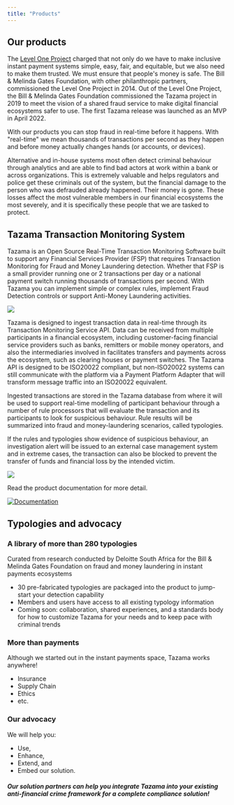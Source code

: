 ```yaml
---
title: "Products"
---
```


## Our products

The [Level One Project](https://www.leveloneproject.org/) charged that not only do we have to make inclusive instant payment systems simple, easy, fair, and equitable, but we also need to make them trusted. We must ensure that people's money is safe. The Bill & Melinda Gates Foundation, with other philanthropic partners, commissioned the Level One Project in 2014. Out of the Level One Project, the Bill & Melinda Gates Foundation commissioned the Tazama project in 2019 to meet the vision of a shared fraud service to make digital financial ecosystems safer to use. The first Tazama release was launched as an MVP in April 2022.

With our products you can stop fraud in real-time before it happens. With "real-time" we mean thousands of transactions per second as they happen and before money actually changes hands (or accounts, or devices).

Alternative and in-house systems most often detect criminal behaviour through analytics and are able to find bad actors at work within a bank or across organizations. This is extremely valuable and helps regulators and police get these criminals out of the system, but the financial damage to the person who was defrauded already happened. Their money is gone. These losses affect the most vulnerable members in our financial ecosystems the most severely, and it is specifically these people that we are tasked to protect.

## Tazama Transaction Monitoring System

Tazama is an Open Source Real-Time Transaction Monitoring Software built to support any Financial Services Provider (FSP) that requires Transaction Monitoring for Fraud and Money Laundering detection. Whether that FSP is a small provider running one or 2 transactions per day or a national payment switch running thousands of transactions per second. With Tazama you can implement simple or complex rules, implement Fraud Detection controls or support Anti-Money Laundering activities.

![](/image/how-it-works-banner.png)

Tazama is designed to ingest transaction data in real-time through its Transaction Monitoring Service API. Data can be received from multiple participants in a financial ecosystem, including customer-facing financial service providers such as banks, remitters or mobile money operators, and also the intermediaries involved in facilitates transfers and payments across the ecosystem, such as clearing houses or payment switches. The Tazama API is designed to be ISO20022 compliant, but non-ISO20022 systems can still communicate with the platform via a Payment Platform Adapter that will transform message traffic into an ISO20022 equivalent.

Ingested transactions are stored in the Tazama database from where it will be used to support real-time modelling of participant behaviour through a number of rule processors that will evaluate the transaction and its participants to look for suspicious behaviour. Rule results will be summarized into fraud and money-laundering scenarios, called typologies.

If the rules and typologies show evidence of suspicious behaviour, an investigation alert will be issued to an external case management system and in extreme cases, the transaction can also be blocked to prevent the transfer of funds and financial loss by the intended victim.

![](/image/features-banner.png)

Read the product documentation for more detail.

[![Documentation](/image/documents-button.png)](https://github.com/frmscoe/docs)

## Typologies and advocacy

### A library of more than 280 typologies

Curated from research conducted by Deloitte South Africa for the Bill & Melinda Gates Foundation on fraud and money laundering in instant payments ecosystems
- 30 pre-fabricated typologies are packaged into the product to jump-start your detection capability
- Members and users have access to all existing typology information
- Coming soon: collaboration, shared experiences, and a standards body for how to customize Tazama for your needs and to keep pace with criminal trends

### More than payments
Although we started out in the instant payments space, Tazama works anywhere!
- Insurance
- Supply Chain
- Ethics
- etc.

### Our advocacy

We will help you:
- Use,
- Enhance,
- Extend, and
- Embed
our solution.

##### Our solution partners can help you integrate Tazama into your existing anti-financial crime framework for a complete compliance solution!
